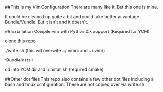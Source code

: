 ##This is my Vim Configuration
There are many like it. But this one is mine.

It could be cleaned up quite a bit and could take better advantage Bundle/Vundle. 
But it isn't and it doesn't.

##Installation
Compile vim with Python 2.x support (Required for YCM)

clone this repo

./write.sh (this will overwite ~/.vimrc and ~/.vim/)

:BundleInstall

cd into YCM dir and ./install.sh (required cmake)

##Other dot files
  This repo also contains a few other dot files including a bash and tmux configuration. These are not copied over via write.sh
